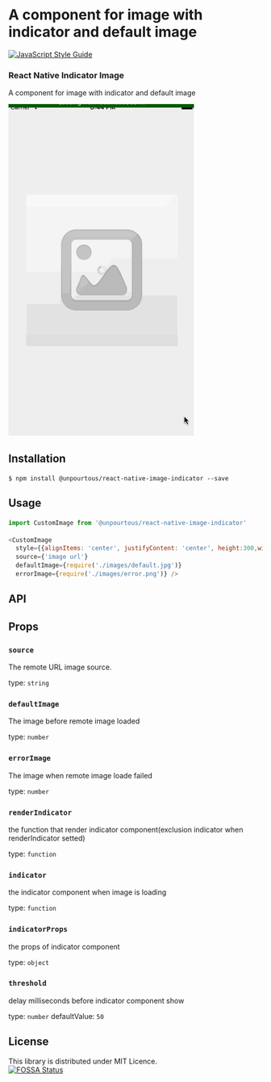 # A component for image with indicator and default image

[![JavaScript Style Guide](https://cdn.rawgit.com/feross/standard/master/badge.svg)](https://github.com/feross/standard)

### React Native Indicator Image 

A component for image with indicator and default image<br>

<img src='https://github.com/UnPourTous/react-native-image-indicator/blob/master/screenshots/react-native-image-indicator-demo.gif?raw=true' />

## Installation

`$ npm install @unpourtous/react-native-image-indicator --save`

## Usage

```js
import CustomImage from '@unpourtous/react-native-image-indicator'

<CustomImage
  style={{alignItems: 'center', justifyContent: 'center', height:300,width:300, backgroundColor: '#fdf9e6'}}
  source={'image url'}
  defaultImage={require('./images/default.jpg')}
  errorImage={require('./images/error.png')} />
```
## API

Props
-----

### `source`
The remote URL image source.

type: `string`

### `defaultImage`
The image before remote image loaded

type: `number`

### `errorImage`
The image when remote image loade failed

type: `number`

### `renderIndicator`
the function that render indicator component(exclusion indicator when renderIndicator setted)

type: `function`

### `indicator`
the indicator component when image is loading

type: `function`

### `indicatorProps`
the props of indicator component 

type: `object`

### `threshold`
delay milliseconds before indicator component show

type: `number`
defaultValue: `50`

## License
This library is distributed under MIT Licence.<br>
[![FOSSA Status](https://app.fossa.io/api/projects/git%2Bhttps%3A%2F%2Fgithub.com%2FUnPourTous%2Freact-native-image-indicator.svg?type=large)](https://app.fossa.io/projects/git%2Bhttps%3A%2F%2Fgithub.com%2FUnPourTous%2Freact-native-image-indicator?ref=badge_large)
